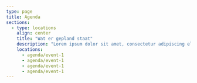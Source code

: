 ```yaml
---
type: page
title: Agenda
sections:
  - type: locations
    align: center
    title: "Wat er gepland staat"
    description: "Lorem ipsum dolor sit amet, consectetur adipiscing elit. Sed do eiusmod tempor incididunt ut labore et dolore magna aliqua."
    locations:
      - agenda/event-1
      - agenda/event-1
      - agenda/event-1
      - agenda/event-1
---
```


